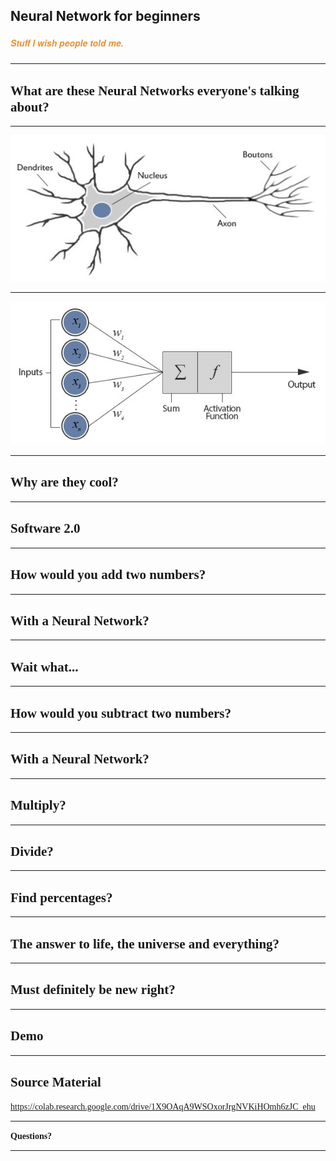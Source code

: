 ## Neural Network for beginners <br> 
##### <span style="font-family:Helvetica Neue; font-weight:bold"><span style="color:#e49436">Stuff I wish people told me.</span></span>

---

## <span style="font-family:Rockitt; font-weight:bold"> What are these Neural Networks everyone's talking about?</span>

---

![actual](assets/humannn.jpeg)

---

![perceptron](assets/perceptron.jpeg)

---

## <span style="font-family:Rockitt; font-weight:bold">Why are they cool?</span>

--- 

## <span style="font-family:Rockitt; font-weight:bold">Software 2.0</span>

---

## <span style="font-family:Rockitt; font-weight:bold">How would you add two numbers?</span>

---

## <span style="font-family:Rockitt; font-weight:bold">With a Neural Network?</span>

---

## <span style="font-family:Rockitt; font-weight:bold">Wait what...</span>

---

## <span style="font-family:Rockitt; font-weight:bold">How would you subtract two numbers?</span>

---

## <span style="font-family:Rockitt; font-weight:bold">With a Neural Network?</span>

---

## <span style="font-family:Rockitt; font-weight:bold">Multiply?</span>

---

## <span style="font-family:Rockitt; font-weight:bold">Divide?</span>

---

## <span style="font-family:Rockitt; font-weight:bold">Find percentages?</span>

---

## <span style="font-family:Rockitt; font-weight:bold">The answer to life, the universe and everything?</span>

---

## <span style="font-family:Rockitt; font-weight:bold">Must definitely be new right?</span>

---

## <span style="font-family:Rockitt; font-weight:bold">Demo</span>

---

## <span style="font-family:Rockitt; font-weight:bold">Source Material</span>
<span class="fragment" data-fragment-index="1" style="font-family:Hattori Hanzo;">https://colab.research.google.com/drive/1X9OAqA9WSOxorJrgNVKiHOmh6zJC_ehu</span>

---

<span style="font-family:Rockitt; font-weight:bold">Questions?</span>

---
